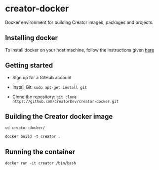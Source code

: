 # creator-docker
Docker environment for building Creator images, packages and projects.

## Installing docker

To install docker on your host machine, follow the instructions given [here](https://docs.docker.com/engine/installation)

## Getting started

 * Sign up for a GitHub account

 * Install Git:  ```` sudo apt-get install git ````

 * Clone the repository: ```` git clone https://github.com/CreatorDev/creator-docker.git ````

## Building the Creator docker image

    cd creator-docker/

    docker build -t creator .

## Running the container

    docker run -it creator /bin/bash
